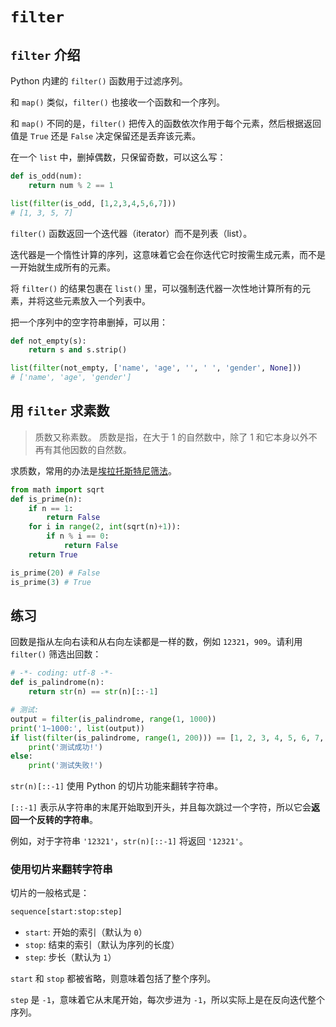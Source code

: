 # `filter`

## `filter` 介绍

Python 内建的 `filter()` 函数用于过滤序列。

和 `map()` 类似，`filter()` 也接收一个函数和一个序列。

和 `map()` 不同的是，`filter()` 把传入的函数依次作用于每个元素，然后根据返回值是 `True` 还是 `False` 决定保留还是丢弃该元素。

在一个 `list` 中，删掉偶数，只保留奇数，可以这么写：

```python
def is_odd(num):
    return num % 2 == 1

list(filter(is_odd, [1,2,3,4,5,6,7]))
# [1, 3, 5, 7]
```

`filter()` 函数返回一个迭代器（iterator）而不是列表（list）。

迭代器是一个惰性计算的序列，这意味着它会在你迭代它时按需生成元素，而不是一开始就生成所有的元素。

将 `filter()` 的结果包裹在 `list()` 里，可以强制迭代器一次性地计算所有的元素，并将这些元素放入一个列表中。

把一个序列中的空字符串删掉，可以用：

```python
def not_empty(s):
    return s and s.strip()

list(filter(not_empty, ['name', 'age', '', ' ', 'gender', None]))
# ['name', 'age', 'gender']
```

## 用 `filter` 求素数

> 质数又称素数。
> 质数是指，在大于 1 的自然数中，除了 1 和它本身以外不再有其他因数的自然数。

求质数，常用的办法是[埃拉托斯特尼筛法](https://zh.wikipedia.org/wiki/%E5%9F%83%E6%8B%89%E6%89%98%E6%96%AF%E7%89%B9%E5%B0%BC%E7%AD%9B%E6%B3%95)。

```python
from math import sqrt
def is_prime(n):
    if n == 1:
        return False
    for i in range(2, int(sqrt(n)+1)):
        if n % i == 0:
            return False
    return True

is_prime(20) # False
is_prime(3) # True
```

## 练习

回数是指从左向右读和从右向左读都是一样的数，例如 `12321`，`909`。请利用 `filter()` 筛选出回数：

```python
# -*- coding: utf-8 -*-
def is_palindrome(n):
    return str(n) == str(n)[::-1]

# 测试:
output = filter(is_palindrome, range(1, 1000))
print('1~1000:', list(output))
if list(filter(is_palindrome, range(1, 200))) == [1, 2, 3, 4, 5, 6, 7, 8, 9, 11, 22, 33, 44, 55, 66, 77, 88, 99, 101, 111, 121, 131, 141, 151, 161, 171, 181, 191]:
    print('测试成功!')
else:
    print('测试失败!')
```

`str(n)[::-1]` 使用 Python 的切片功能来翻转字符串。

`[::-1]` 表示从字符串的末尾开始取到开头，并且每次跳过一个字符，所以它会**返回一个反转的字符串**。

例如，对于字符串 `'12321'`，`str(n)[::-1]` 将返回 `'12321'`。

### 使用切片来翻转字符串

切片的一般格式是：

```python
sequence[start:stop:step]
```

- `start`: 开始的索引（默认为 `0`）
- `stop`: 结束的索引（默认为序列的长度）
- `step`: 步长（默认为 `1`）

`start` 和 `stop` 都被省略，则意味着包括了整个序列。

`step` 是 `-1`，意味着它从末尾开始，每次步进为 `-1`，所以实际上是在反向迭代整个序列。
